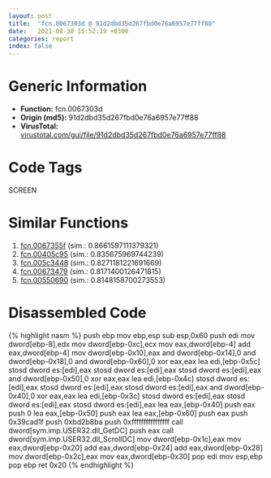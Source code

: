 ```yaml
---
layout: post
title:  "fcn.0067303d @ 91d2dbd35d267fbd0e76a6957e77ff88"
date:   2021-08-30 15:52:19 +0300
categories: report
index: false
---
```


# Generic Information
- **Function:** fcn.0067303d
- **Origin (md5):** 91d2dbd35d267fbd0e76a6957e77ff88
- **VirusTotal:** [virustotal.com/gui/file/91d2dbd35d267fbd0e76a6957e77ff88][virustotal_ref]

# Code Tags
<span class="tag" id="SCREEN">SCREEN</span>


# Similar Functions

1. [fcn.0067355f][similar_1_ref] (sim.: 0.8661597111379321)
2. [fcn.00405c95][similar_2_ref] (sim.: 0.835675969744239)
3. [fcn.005c3448][similar_3_ref] (sim.: 0.8271181221691669)
4. [fcn.00673479][similar_4_ref] (sim.: 0.8171400126471815)
5. [fcn.00550690][similar_5_ref] (sim.: 0.8148158700273553)


# Disassembled Code

{% highlight nasm %}
push ebp
mov ebp,esp
sub esp,0x60
push edi
mov dword[ebp-8],edx
mov dword[ebp-0xc],ecx
mov eax,dword[ebp-4]
add eax,dword[ebp-4]
mov dword[ebp-0x10],eax
and dword[ebp-0x14],0
and dword[ebp-0x18],0
and dword[ebp-0x60],0
xor eax,eax
lea edi,[ebp-0x5c]
stosd dword es:[edi],eax
stosd dword es:[edi],eax
stosd dword es:[edi],eax
and dword[ebp-0x50],0
xor eax,eax
lea edi,[ebp-0x4c]
stosd dword es:[edi],eax
stosd dword es:[edi],eax
stosd dword es:[edi],eax
and dword[ebp-0x40],0
xor eax,eax
lea edi,[ebp-0x3c]
stosd dword es:[edi],eax
stosd dword es:[edi],eax
stosd dword es:[edi],eax
lea eax,[ebp-0x40]
push eax
push 0
lea eax,[ebp-0x50]
push eax
lea eax,[ebp-0x60]
push eax
push 0x39cad1f
push 0xbd2b8ba
push 0xffffffffffffffff
call dword[sym.imp.USER32.dll_GetDC]
push eax
call dword[sym.imp.USER32.dll_ScrollDC]
mov dword[ebp-0x1c],eax
mov eax,dword[ebp-0x20]
add eax,dword[ebp-0x24]
add eax,dword[ebp-0x28]
mov dword[ebp-0x2c],eax
mov eax,dword[ebp-0x30]
pop edi
mov esp,ebp
pop ebp
ret 0x20
{% endhighlight %}


[similar_1_ref]: /report/fcn.0067355f@91d2dbd35d267fbd0e76a6957e77ff88
[similar_2_ref]: /report/fcn.00405c95@f7fdde1e34169179beb179f5c2c38adb
[similar_3_ref]: /report/fcn.005c3448@43f1a4b17a22b06cf1d6e21e3bb2b62d
[similar_4_ref]: /report/fcn.00673479@91d2dbd35d267fbd0e76a6957e77ff88
[similar_5_ref]: /report/fcn.00550690@8bd41b732eefb1ee271fb434070dd021
[virustotal_ref]: https://www.virustotal.com/gui/file/91d2dbd35d267fbd0e76a6957e77ff88
